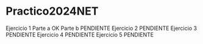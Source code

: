 # Practico2024NET

Ejercicio 1
	Parte a OK
	Parte b PENDIENTE
Ejercicio 2 PENDIENTE
Ejercicio 3 PENDIENTE
Ejercicio 4 PENDIENTE
Ejercicio 5 PENDIENTE